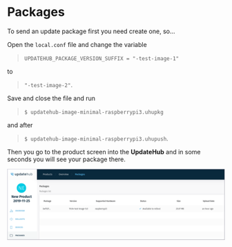 # Packages

To send an update package first you need create one, so...

Open the `local.conf` file and change the variable  


>`UPDATEHUB_PACKAGE_VERSION_SUFFIX = "-test-image-1"`

to

>`"-test-image-2"`.  

Save and close the file and run     

> `$ updatehub-image-minimal-raspberrypi3.uhupkg`  

and after     

>`$ updatehub-image-minimal-raspberrypi3.uhupush`.  

Then you go to the product screen into the **UpdateHub** and in some seconds you will see your package there.  

![creating a package](/../../.gitbook/assets/package1.png)  

